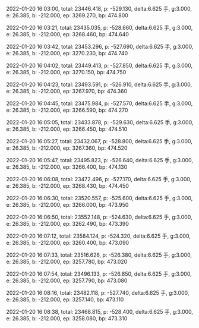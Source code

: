 2022-01-20 16:03:00, total: 23446.418, p: -529.130, delta:6.625 手, g:3.000, e: 26.385, b: -212.000, ep: 3269.270, bp: 474.800

2022-01-20 16:03:21, total: 23435.035, p: -528.660, delta:6.625 手, g:3.000, e: 26.385, b: -212.000, ep: 3268.460, bp: 474.640

2022-01-20 16:03:42, total: 23453.296, p: -527.690, delta:6.625 手, g:3.000, e: 26.385, b: -212.000, ep: 3270.230, bp: 474.740

2022-01-20 16:04:02, total: 23449.413, p: -527.850, delta:6.625 手, g:3.000, e: 26.385, b: -212.000, ep: 3270.150, bp: 474.750

2022-01-20 16:04:23, total: 23493.591, p: -526.910, delta:6.625 手, g:3.000, e: 26.385, b: -212.000, ep: 3267.970, bp: 474.360

2022-01-20 16:04:45, total: 23475.984, p: -527.570, delta:6.625 手, g:3.000, e: 26.385, b: -212.000, ep: 3266.590, bp: 474.270

2022-01-20 16:05:05, total: 23433.878, p: -529.630, delta:6.625 手, g:3.000, e: 26.385, b: -212.000, ep: 3266.450, bp: 474.510

2022-01-20 16:05:27, total: 23432.067, p: -528.800, delta:6.625 手, g:3.000, e: 26.385, b: -212.000, ep: 3267.360, bp: 474.520

2022-01-20 16:05:47, total: 23495.823, p: -526.640, delta:6.625 手, g:3.000, e: 26.385, b: -212.000, ep: 3266.400, bp: 474.130

2022-01-20 16:06:08, total: 23472.496, p: -527.170, delta:6.625 手, g:3.000, e: 26.385, b: -212.000, ep: 3268.430, bp: 474.450

2022-01-20 16:06:30, total: 23520.557, p: -525.600, delta:6.625 手, g:3.000, e: 26.385, b: -212.000, ep: 3266.000, bp: 473.950

2022-01-20 16:06:50, total: 23552.148, p: -524.630, delta:6.625 手, g:3.000, e: 26.385, b: -212.000, ep: 3262.490, bp: 473.390

2022-01-20 16:07:12, total: 23584.124, p: -524.320, delta:6.625 手, g:3.000, e: 26.385, b: -212.000, ep: 3260.400, bp: 473.090

2022-01-20 16:07:33, total: 23516.626, p: -526.380, delta:6.625 手, g:3.000, e: 26.385, b: -212.000, ep: 3257.780, bp: 473.020

2022-01-20 16:07:54, total: 23496.133, p: -526.850, delta:6.625 手, g:3.000, e: 26.385, b: -212.000, ep: 3257.790, bp: 473.080

2022-01-20 16:08:16, total: 23482.118, p: -527.740, delta:6.625 手, g:3.000, e: 26.385, b: -212.000, ep: 3257.140, bp: 473.110

2022-01-20 16:08:38, total: 23468.815, p: -528.400, delta:6.625 手, g:3.000, e: 26.385, b: -212.000, ep: 3258.080, bp: 473.310